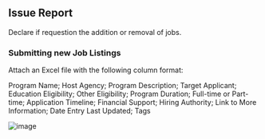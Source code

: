 ## Issue Report

Declare if requestion the addition or removal of jobs. 

### Submitting new Job Listings

Attach an Excel file with the following column format:

Program Name; Host Agency; Program Description; Target Applicant; Education Eligibility; Other Eligibility; Program Duration; Full-time or Part-time; Application Timeline; Financial Support; Hiring Authority; Link to More Information; Date Entry Last Updated; Tags

![image](https://github.com/DSACMS/opportunities/assets/38585613/9d0f050c-8d8a-4fec-a542-712d501ec3fc)
